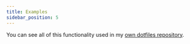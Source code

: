 ```yaml
---
title: Examples
sidebar_position: 5
---
```


You can see all of this functionality used in my [own dotfiles repository](https://github.com/volllly/.dotfiles).
